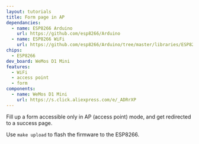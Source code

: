 ```yaml
---
layout: tutorials
title: Form page in AP
dependancies:
  - name: ESP8266 Arduino
    url: https://github.com/esp8266/Arduino
  - name: ESP8266 WiFi
    url: https://github.com/esp8266/Arduino/tree/master/libraries/ESP8266WiFi
chips:
  - ESP8266
dev_board: WeMos D1 Mini
features:
  - WiFi
  - access point
  - form
components:
  - name: WeMos D1 Mini
    url: https://s.click.aliexpress.com/e/_ADRrXP
---
```


Fill up a form accessible only in AP (access point) mode, and get redirected to a success page.

Use `make upload` to flash the firmware to the ESP8266.
